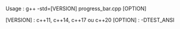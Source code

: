 Usage :
g++ -std=[VERSION] progress_bar.cpp [OPTION]

[VERSION] : c++11, c++14, c++17 ou c++20
[OPTION]  : -DTEST_ANSI
